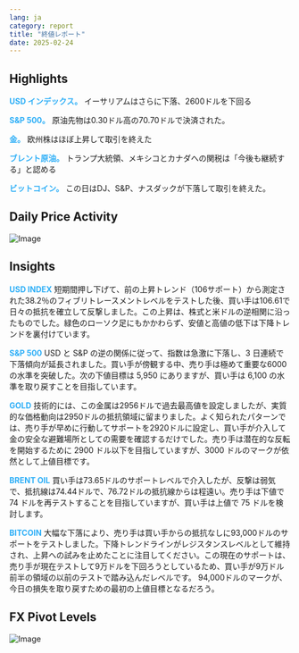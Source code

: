```yaml
---
lang: ja
category: report
title: "終値レポート"
date: 2025-02-24
---
```



<h2>Highlights</h2>
<strong style="color: #2caef7;">USD インデックス。</strong> イーサリアムはさらに下落、2600ドルを下回る

<strong style="color: #2caef7;">S&P 500。</strong> 原油先物は0.30ドル高の70.70ドルで決済された。

<strong style="color: #2caef7;">金。</strong> 欧州株はほぼ上昇して取引を終えた

<strong style="color: #2caef7;">ブレント原油。</strong> トランプ大統領、メキシコとカナダへの関税は「今後も継続する」と認める

<strong style="color: #2caef7;">ビットコイン。</strong> この日はDJ、S&P、ナスダックが下落して取引を終えた。



<h2>Daily Price Activity</h2>
<img src="https://markleighedu.github.io/img/Feb-2025/24-Feb-2025/price.jpg" alt="Image"/>

<h2>Insights</h2>
<strong style="color: #2caef7;">USD INDEX</strong> 短期間押し下げて、前の上昇トレンド（106サポート）から測定された38.2％のフィブリトレースメントレベルをテストした後、買い手は106.61で日々の抵抗を確立して反撃しました。この上昇は、株式と米ドルの逆相関に沿ったものでした。緑色のローソク足にもかかわらず、安値と高値の低下は下降トレンドを裏付けています。

<strong style="color: #2caef7;">S&P 500</strong> USD と S&P の逆の関係に従って、指数は急激に下落し、3 日連続で下落傾向が延長されました。買い手が傍観する中、売り手は極めて重要な6000の水準を突破した。次の下値目標は 5,950 にありますが、買い手は 6,100 の水準を取り戻すことを目指しています。

<strong style="color: #2caef7;">GOLD</strong> 技術的には、この金属は2956ドルで過去最高値を設定しましたが、実質的な価格動向は2950ドルの抵抗領域に留まりました。よく知られたパターンでは、売り手が早めに行動してサポートを2920ドルに設定し、買い手が介入して金の安全な避難場所としての需要を確認するだけでした。売り手は潜在的な反転を開始するために 2900 ドル以下を目指していますが、3000 ドルのマークが依然として上値目標です。

<strong style="color: #2caef7;">BRENT OIL</strong> 買い手は73.65ドルのサポートレベルで介入したが、反撃は弱気で、抵抗線は74.44ドルで、76.72ドルの抵抗線からは程遠い。売り手は下値で 74 ドルを再テストすることを目指していますが、買い手は上値で 75 ドルを検討します。

<strong style="color: #2caef7;">BITCOIN</strong> 大幅な下落により、売り手は買い手からの抵抗なしに93,000ドルのサポートをテストしました。下降トレンドラインがレジスタンスレベルとして維持され、上昇への試みを止めたことに注目してください。この現在のサポートは、売り手が現在テストして9万ドルを下回ろうとしているため、買い手が9万ドル前半の領域の以前のテストで踏み込んだレベルです。 94,000ドルのマークが、今日の損失を取り戻すための最初の上値目標となるだろう。



<h2>FX Pivot Levels</h2>
<img src="https://markleighedu.github.io/img/Feb-2025/24-Feb-2025/pivot.jpg" alt="Image"/>